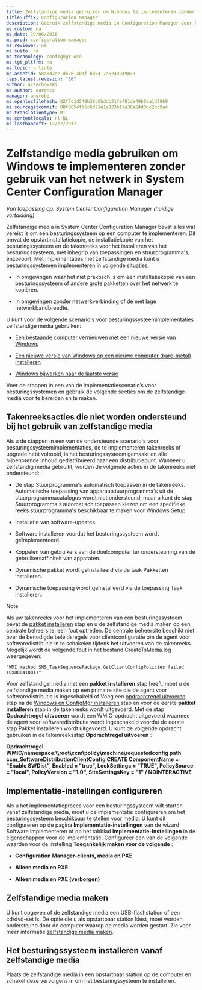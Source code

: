 ```yaml
---
title: Zelfstandige media gebruiken om Windows te implementeren zonder gebruik van het netwerk
titleSuffix: Configuration Manager
description: Gebruik zelfstandige media in Configuration Manager voor het implementeren van besturingssystemen, waarbij de bandbreedte beperkt wordt of als een optie voor het vernieuwen, te installeren of bijwerken van computers.
ms.custom: na
ms.date: 10/06/2016
ms.prod: configuration-manager
ms.reviewer: na
ms.suite: na
ms.technology: configmgr-osd
ms.tgt_pltfrm: na
ms.topic: article
ms.assetid: 58a0d2ae-de76-401f-b854-7a5243949033
caps.latest.revision: "16"
author: aczechowski
ms.author: aaroncz
manager: angrobe
ms.openlocfilehash: 02f7c1d549b38c6bddb31fef91de49b0aa1d7969
ms.sourcegitcommit: 08f9854fb6c6d21e1e923b13e38a64d0bc2bc9a4
ms.translationtype: MT
ms.contentlocale: nl-NL
ms.lasthandoff: 12/12/2017
---
```

# <a name="use-stand-alone-media-to-deploy-windows-without-using-the-network-in-system-center-configuration-manager"></a>Zelfstandige media gebruiken om Windows te implementeren zonder gebruik van het netwerk in System Center Configuration Manager

*Van toepassing op: System Center Configuration Manager (huidige vertakking)*

Zelfstandige media in System Center Configuration Manager bevat alles wat vereist is om een besturingssysteem op een computer te implementeren. Dit omvat de opstartinstallatiekopie, de installatiekopie van het besturingssysteem en de takenreeks voor het installeren van het besturingssysteem, met inbegrip van toepassingen en stuurprogramma's, enzovoort. Met implementaties met zelfstandige media kunt u besturingssystemen implementeren in volgende situaties:  

-   In omgevingen waar het niet praktisch is om een installatiekopie van een besturingssysteem of andere grote pakketten over het netwerk te kopiëren.  

-   In omgevingen zonder netwerkverbinding of de met lage netwerkbandbreedte.  

U kunt voor de volgende scenario's voor besturingssysteemimplementaties zelfstandige media gebruiken:  

-   [Een bestaande computer vernieuwen met een nieuwe versie van Windows](refresh-an-existing-computer-with-a-new-version-of-windows.md)  

-   [Een nieuwe versie van Windows op een nieuwe computer (bare-metal) installeren](install-new-windows-version-new-computer-bare-metal.md)  

-   [Windows bijwerken naar de laatste versie](upgrade-windows-to-the-latest-version.md)  

 Voer de stappen in een van de implementatiescenario’s voor besturingssystemen en gebruik de volgende secties om de zelfstandige media voor te bereiden en te maken.  

## <a name="task-sequence-actions-not-supported-when-using-stand-alone-media"></a>Takenreeksacties die niet worden ondersteund bij het gebruik van zelfstandige media  
 Als u de stappen in een van de ondersteunde scenario's voor besturingssysteemimplementaties, de te implementeren takenreeks of upgrade hebt voltooid, is het besturingssysteem gemaakt en alle bijbehorende inhoud gedistribueerd naar een distributiepunt. Wanneer u zelfstandig media gebruikt, worden de volgende acties in de takenreeks niet ondersteund:  

-   De stap Stuurprogramma's automatisch toepassen in de takenreeks. Automatische toepassing van apparaatstuurprogramma's uit de stuurprogrammacatalogus wordt niet ondersteund, maar u kunt de stap Stuurprogramma's automatisch toepassen kiezen om een specifieke reeks stuurprogramma's beschikbaar te maken voor Windows Setup.  

-   Installatie van software-updates.  

-   Software installeren voordat het besturingssysteem wordt geïmplementeerd.  

-   Koppelen van gebruikers aan de doelcomputer ter ondersteuning van de gebruikersaffiniteit van apparaten.  

-   Dynamische pakket wordt geïnstalleerd via de taak Pakketten installeren.  

-   Dynamische toepassing wordt geïnstalleerd via de toepassing Taak installeren.  

> [!NOTE]  
>  Als uw takenreeks voor het implementeren van een besturingssysteem bevat de [pakket installeren](../understand/task-sequence-steps.md#BKMK_InstallPackage) stap en u de zelfstandige media maken op een centrale beheersite, een fout optreden. De centrale beheersite beschikt niet over de benodigde beleidsregels voor clientconfiguratie om de agent voor softwaredistributie in te schakelen tijdens het uitvoeren van de takenreeks. Mogelijk wordt de volgende fout in het bestand CreateTsMedia.log weergegeven:  
>   
>  `"WMI method SMS_TaskSequencePackage.GetClientConfigPolicies failed (0x80041001)"`
>   
>  Voor zelfstandige media met een **pakket installeren** stap heeft, moet u de zelfstandige media maken op een primaire site die de agent voor softwaredistributie is ingeschakeld of Voeg een [opdrachtregel uitvoeren](../understand/task-sequence-steps.md#BKMK_RunCommandLine) stap na de [Windows en ConfigMgr installeren](../understand/task-sequence-steps.md#BKMK_SetupWindowsandConfigMgr) stap en voor de eerste **pakket installeren** stap in de takenreeks wordt uitgevoerd. Met de stap **Opdrachtregel uitvoeren** wordt een WMIC-opdracht uitgevoerd waarmee de agent voor softwaredistributie wordt ingeschakeld voordat de eerste stap Pakket installeren wordt uitgevoerd. U kunt de volgende opdracht gebruiken in de takenreeksstap **Opdrachtregel uitvoeren** :  
>   
>  **Opdrachtregel**: **WMIC/namespace:\\\root\ccm\policy\machine\requestedconfig path ccm_SoftwareDistributionClientConfig CREATE ComponentName = "Enable SWDist", Enabled = "true", LockSettings = "TRUE", PolicySource = "local", PolicyVersion = "1.0", SiteSettingsKey = "1" / NOINTERACTIVE**  

## <a name="configure-deployment-settings"></a>Implementatie-instellingen configureren  
 Als u het implementatieproces voor een besturingssysteem wilt starten vanaf zelfstandige media, moet u de implementatie configureren om het besturingssysteem beschikbaar te stellen voor media. U kunt dit configureren op de pagina **Implementatie-instellingen** van de wizard Software implementeren of op het tabblad **Implementatie-instellingen** in de eigenschappen voor de implementatie.  Configureer een van de volgende waarden voor de instelling **Toegankelijk maken voor de volgende** :  

-   **Configuration Manager-clients, media en PXE**  

-   **Alleen media en PXE**  

-   **Alleen media en PXE (verborgen)**  

## <a name="create-the-stand-alone-media"></a>Zelfstandige media maken  
 U kunt opgeven of de zelfstandige media een USB-flashstation of een cd/dvd-set is. De optie die u als opstartbaar station kiest, moet worden ondersteund door de computer waarop de media worden gestart. Zie voor meer informatie [zelfstandige media maken](create-stand-alone-media.md).  

## <a name="install-the-operating-system-from-stand-alone-media"></a>Het besturingssysteem installeren vanaf zelfstandige media  
 Plaats de zelfstandige media in een opstartbaar station op de computer en schakel deze vervolgens in om het besturingssysteem te installeren.  
